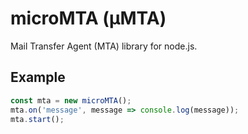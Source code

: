 # microMTA (µMTA)

Mail Transfer Agent (MTA) library for node.js.

## Example

```js
const mta = new microMTA();
mta.on('message', message => console.log(message));
mta.start();
```